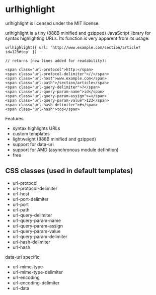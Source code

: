urlhighlight
============

urlhighlight is licensed under the MIT license.

urlhighlight is a tiny (888B minified and gzipped) JavaScript library for syntax highlighting URLs.
Its function is very apparent from its usage:

    urlhighlight({ url: 'http://www.example.com/section/article?id=123#top' })

    // returns (new lines added for readability):

    <span class="url-protocol">http:</span>
    <span class="url-protocol-delimiter">//</span>
    <span class="url-host">www.example.com</span>
    <span class="url-path">/section/article</span>
    <span class="url-query-delimiter">?</span>
    <span class="url-query-param-name">id</span>
    <span class="url-query-param-assign">=</span>
    <span class="url-query-param-value">123</span>
    <span class="url-hash-delimiter">#</span>
    <span class="url-hash">top</span>


Features:

- syntax highlights URLs
- custom templates
- lightweight (888B minified and gzipped)
- support for data-uri
- support for AMD (asynchronous module definition)
- free


CSS classes (used in default templates)
---------------------------------------

- url-protocol
- url-protocol-delimiter
- url-host
- url-port-delimiter
- url-port
- url-path
- url-query-delimiter
- url-query-param-name
- url-query-param-assign
- url-query-param-value
- url-query-param-delimiter
- url-hash-delimiter
- url-hash

data-uri specific:

- url-mime-type
- url-mime-type-delimiter
- url-encoding
- url-encoding-delimiter
- url-data


